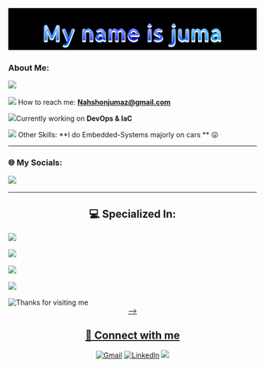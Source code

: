 
<img src="./header.png"/>
<h3 align="left">About Me:</h3>

<img height="20" src="https://acegif.com/wp-content/uploads/2020/b72nv6/partyparrt-30.gif"><br>

<img height="20" src="https://acegif.com/wp-content/uploads/2020/b72nv6/partyparrt-30.gif"> How to reach me: **Nahshonjumaz@gmail.com**<br>

<img height="20" src="https://acegif.com/wp-content/uploads/2020/b72nv6/partyparrt-30.gif">Currently working on **DevOps & IaC** <br>

<img height="20" src="https://acegif.com/wp-content/uploads/2020/b72nv6/partyparrt-30.gif"> Other Skills: **I do Embedded-Systems majorly on cars ** 😛<br>

<hr>

### 🌐 My Socials:
<p>
  <a href="https://linkedin.com/in/nashon-juma">
    <img src="https://skillicons.dev/icons?i=linkedin" />
  </a>
 
</p>

<hr><h3>

</h3>


<div>

## <div align='center'>💻 Specialized In: </div>
<p>
    <img src="https://skillicons.dev/icons?i=js,ts,py,react,redux" />
</p>
<p>
    <img src="https://skillicons.dev/icons?i=firebase,supabase,nodejs,fastapi,bun" />
</p>
</p>
<p>
    <img src="https://skillicons.dev/icons?i=mongodb,postgres,prisma,redis,nginx" />
</p>
</p>
<p>
    <img src="https://skillicons.dev/icons?i=aws,gcp,tensorflow,bash,figma" />
</p>
<img height="120" alt="Thanks for visiting me" width="100%" src="https://raw.githubusercontent.com/BrunnerLivio/brunnerlivio/master/images/marquee.svg" />


<div>
  <a href="https://skillicons.dev">
    <div align='center'>
<!--     <img src="https://skillicons.dev/icons?i=js,ts,react,redux,html,css,angular,vue,nextjs,tailwind" /> 
      <a href="https://developer.mozilla.org/en-US/docs/Web/JavaScript"><img src="https://skillicons.dev/icons?i=js"/> </a>
      <a href="https://www.typescriptlang.org/"><img src="https://skillicons.dev/icons?i=ts"/> </a>
      <a href="https://react.dev/"><img src="https://skillicons.dev/icons?i=react"/> </a>
      <a href="https://redux.js.org/"><img src="https://skillicons.dev/icons?i=redux"/> </a>
      <a href="https://developer.mozilla.org/en-US/docs/Web/HTML"><img src="https://skillicons.dev/icons?i=html"/> </a>
      <a href="https://developer.mozilla.org/en-US/docs/Web/CSS"><img src="https://skillicons.dev/icons?i=css"/> </a>
      <a href="https://angular.io/"><img src="https://skillicons.dev/icons?i=angular"/> </a>
      <a href="https://vuejs.org/"><img src="https://skillicons.dev/icons?i=vue"/> </a>
      <a href="https://nextjs.org/"><img src="https://skillicons.dev/icons?i=nextjs"/> </a>
    </div>
    <div align='center'>
      <a href="https://www.npmjs.com/"><img src="https://skillicons.dev/icons?i=npm"/> </a>
      <a href="https://www.figma.com/"><img src="https://skillicons.dev/icons?i=figma"/> </a>
       <a href="https://vitejs.dev/"><img src="https://skillicons.dev/icons?i=vite"/> </a>
      <a href="https://tailwindcss.com/"><img src="https://skillicons.dev/icons?i=tailwind"/> </a>
      <a href="https://getbootstrap.com/"><img src="https://skillicons.dev/icons?i=bootstrap"/> </a>  
      <a href="https://mui.com/material-ui/"><img src="https://skillicons.dev/icons?i=materialui"/> </a>      
    </div>
    <div align='center'>
<!--     <img src="https://skillicons.dev/icons?i=py,flask,express,nodejs,postgres,sqlite" /> 
      <a href="https://www.python.org/"><img src="https://skillicons.dev/icons?i=py"/> </a>
      <a href="https://flask.palletsprojects.com/en/3.0.x/"><img src="https://skillicons.dev/icons?i=flask"/> </a>
      <a href="https://expressjs.com/"><img src="https://skillicons.dev/icons?i=express"/> </a>
      <a href="https://nodejs.org/en"><img src="https://skillicons.dev/icons?i=nodejs"/> </a>
      <a href="https://www.postgresql.org/"><img src="https://skillicons.dev/icons?i=postgres"/> </a>
      <a href="https://sequelize.org/"><img src="https://skillicons.dev/icons?i=sequelize"/> </a>
      <a href="https://firebase.google.com/"><img src="https://skillicons.dev/icons?i=firebase"/> </a>
      <a href="https://www.sqlite.org/"><img src="https://skillicons.dev/icons?i=sqlite"/> </a>
    </div>
    <div align='center'>-->
<!--     <img src="https://skillicons.dev/icons?i=heroku,git,docker,aws" /> 
      <a href="https://www.heroku.com/"><img src="https://skillicons.dev/icons?i=heroku"/> </a>
      <a href="https://git-scm.com/"><img src="https://skillicons.dev/icons?i=git"/> </a>
      <a href="https://www.postman.com/"><img src="https://skillicons.dev/icons?i=postman"/> </a>
      <a href="https://www.docker.com/"><img src="https://skillicons.dev/icons?i=docker"/> </a>
      <a href="https://aws.amazon.com/"><img src="https://skillicons.dev/icons?i=aws"/> </a>
    </div>
  </a>
</div>-->-->




## <div align='center'> 💬 Connect with me  </div>


<div align='center'>

[![Gmail](https://img.shields.io/badge/Gmail-D14836?style=for-the-badge&logo=gmail&logoColor=white)](mailto:kebonkim@gmail.com)
[![LinkedIn](https://img.shields.io/badge/LinkedIn-0077B5?style=for-the-badge&logo=linkedin&logoColor=white)](https://www.linkedin.com/in/kevin-kim-a88429150/)
 <a href="https://twitter.com/nashon-juma">
    <img src="https://skillicons.dev/icons?i=twitter" />
  </a>
</div>

